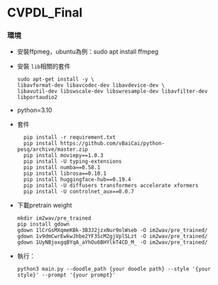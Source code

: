 # CVPDL_Final

### 環境
* 安裝ffpmeg，ubuntu為例：sudo apt install ffmpeg
* 安裝 `lib`相關的套件
  ```
  sudo apt-get install -y \
  libavformat-dev libavcodec-dev libavdevice-dev \
  libavutil-dev libswscale-dev libswresample-dev libavfilter-dev libportaudio2
  ```
* python=3.10
* 套件
  ```
    pip install -r requirement.txt
    pip install https://github.com/vBaiCai/python-pesq/archive/master.zip 
    pip install moviepy==1.0.3
    pip install -U typing-extensions
    pip install numba==0.58.1
    pip install librosa==0.10.1
    pip install huggingface-hub==0.19.4
    pip install -U diffusers transformers accelerate xformers
    pip install -U controlnet_aux==0.0.7
  ```

* 下載pretrain weight
  ```
  mkdir im2wav/pre_trained
  pip install gdown
  gdown 1lCrGsMXqmeKBk-3B3J2jzxNur9olWseb -O im2wav/pre_trained/
  gdown 1v9dmCwrEwkwJhbe2YF3ScM2gjVplSLzt -O im2wav/pre_trained/
  gdown 1UyNBjoxgqBYqA_aYhOu6BHYlkT4CD_M_ -O im2wav/pre_trained/
  ```

* 執行：
  ```
  python3 main.py --doodle_path {your doodle path} --style '{your style}' --prompt '{your prompt}'
  ```